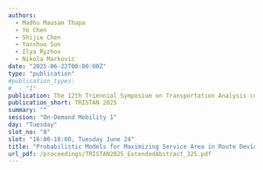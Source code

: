 ```yaml
---
authors:
  - Madhu Mausam Thapa
  - Ye Chen
  - Shijie Chen
  - Yanshuo Sun
  - Ilya Ryzhov
  - Nikola Markovic
date: "2025-06-22T00:00:00Z"
type: "publication"
#publication_types:
#  - "1"
publication: The 12th Triennial Symposium on Transportation Analysis conference
publication_short: TRISTAN 2025
summary: ""
session: "On-Demand Mobility 1"
day: "Tuesday"
slot_no: "8"
slot: "16:00-18:00, Tuesday June 24"
title: "Probabilistic Models for Maximizing Service Area in Route Deviation Bus Transit Systems"
url_pdf: /proceedings/TRISTAN2025_ExtendedAbstract_325.pdf
---
```

